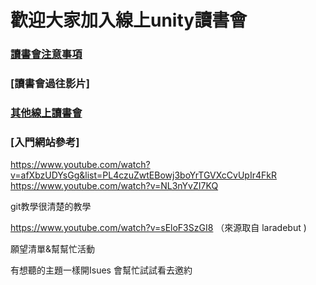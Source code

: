 # 歡迎大家加入線上unity讀書會

### [讀書會注意事項](http://goo.gl/d9cRJ9)

### [讀書會過往影片]

### [其他線上讀書會](http://goo.gl/mQbjWw)

### [入門網站參考]

https://www.youtube.com/watch?v=afXbzUDYsGg&list=PL4czuZwtEBowj3boYrTGVXcCvUpIr4FkR
https://www.youtube.com/watch?v=NL3nYvZI7KQ


git教學很清楚的教學

https://www.youtube.com/watch?v=sEloF3SzGI8 （來源取自 laradebut )


願望清單&幫幫忙活動

有想聽的主題一樣開Isues 會幫忙試試看去邀約
